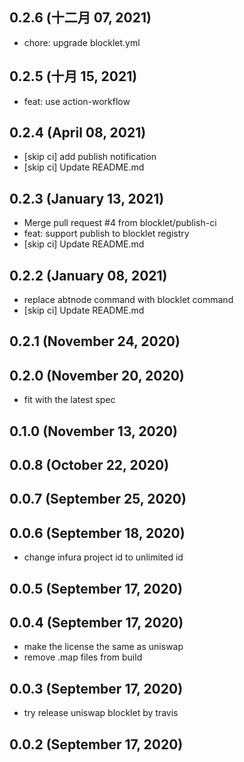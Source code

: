 ## 0.2.6 (十二月 07, 2021)

- chore: upgrade blocklet.yml

## 0.2.5 (十月 15, 2021)

- feat: use action-workflow

## 0.2.4 (April 08, 2021)

- [skip ci] add publish notification
- [skip ci] Update README.md

## 0.2.3 (January 13, 2021)

- Merge pull request #4 from blocklet/publish-ci
- feat: support publish to blocklet registry
- [skip ci] Update README.md

## 0.2.2 (January 08, 2021)

- replace abtnode command with blocklet command
- [skip ci] Update README.md

## 0.2.1 (November 24, 2020)

## 0.2.0 (November 20, 2020)

- fit with the latest spec

## 0.1.0 (November 13, 2020)

## 0.0.8 (October 22, 2020)

## 0.0.7 (September 25, 2020)

## 0.0.6 (September 18, 2020)

- change infura project id to unlimited id

## 0.0.5 (September 17, 2020)

## 0.0.4 (September 17, 2020)

- make the license the same as uniswap
- remove .map files from build

## 0.0.3 (September 17, 2020)

- try release uniswap blocklet by travis

## 0.0.2 (September 17, 2020)
